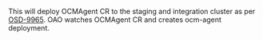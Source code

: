 This will deploy OCMAgent CR to the staging and integration cluster as per [OSD-9965](https://issues.redhat.com/browse/OSD-9965).
OAO watches OCMAgent CR and creates ocm-agent deployment.

